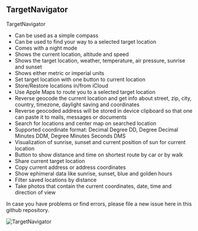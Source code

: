 ## TargetNavigator

TargetNavigator
- Can be used as a simple compass
- Can be used to find your way to a selected target location
- Comes with a night mode
- Shows the current location, altitude and speed
- Shows the target location, weather, temperature, air pressure, sunrise and sunset
- Shows either metric or imperial units
- Set target location with one button to current location
- Store/Restore locations in/from iCloud
- Use Apple Maps to route you to a selected target location
- Reverse geocode the current location and get info about street, zip, city, country, timezone, daylight saving and coordinates
- Reverse geocoded address will be stored in device clipboard so that one can paste it to mails, messages or documents
- Search for locations and center map on searched location
- Supported coordinate format: Decimal Degree DD, Degree Decimal Minutes DDM, Degree Minutes Seconds DMS
- Visualization of sunrise, sunset and current position of sun for current location
- Button to show distance and time on shortest route by car or by walk
- Share current target location
- Copy current address or address coordinates
- Show ephimeral data like sunrise, sunset, blue and golden hours
- Filter saved locations by distance
- Take photos that contain the current coordinates, date, time and direction of view

In case you have problems or find errors, please file a new issue here in this github repository.

![TargetNavigator](https://i.ibb.co/d6PvDBZ/Navigator-Overview.png)
